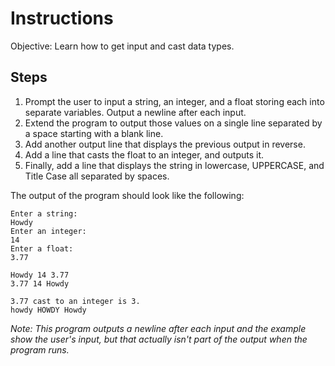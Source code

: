 # Instructions
Objective: Learn how to get input and cast data types.

## Steps
1. Prompt the user to input a string, an integer, and a float storing each into separate variables. Output a newline after each input.
2. Extend the program to output those values on a single line separated by a space starting with a blank line.
3. Add another output line that displays the previous output in reverse.
4. Add a line that casts the float to an integer, and outputs it.
5. Finally, add a line that displays the string in lowercase, UPPERCASE, and Title Case all separated by spaces.

The output of the program should look like the following:
```
Enter a string:
Howdy
Enter an integer:
14
Enter a float:
3.77

Howdy 14 3.77
3.77 14 Howdy

3.77 cast to an integer is 3.
howdy HOWDY Howdy
```
*Note: This program outputs a newline after each input and the example show the user's input, but that actually isn't part of the output when the program runs.*
